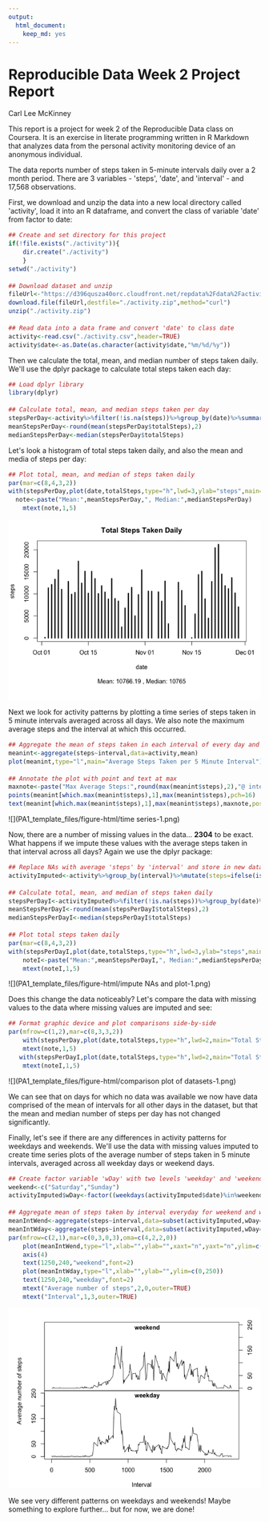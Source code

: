 ```yaml
---
output: 
  html_document: 
    keep_md: yes
---
```

# Reproducible Data Week 2 Project Report
Carl Lee McKinney

This report is a project for week 2 of the Reproducible Data class on Coursera. It is an exercise in literate programming written in R Markdown that analyzes data from the personal activity monitoring device of an anonymous individual.

The data reports number of steps taken in 5-minute intervals daily over a 2 month period. There are 3 variables - 'steps', 'date', and 'interval' - and 17,568 observations.

First, we download and unzip the data into a new local directory called 'activity', load it into an R dataframe, and convert the class of variable 'date' from factor to date:


```r
## Create and set directory for this project
if(!file.exists("./activity")){
    dir.create("./activity")
    }
setwd("./activity")

## Download dataset and unzip
fileUrl<-"https://d396qusza40orc.cloudfront.net/repdata%2Fdata%2Factivity.zip"
download.file(fileUrl,destfile="./activity.zip",method="curl")
unzip("./activity.zip")

## Read data into a data frame and convert 'date' to class date
activity<-read.csv("./activity.csv",header=TRUE)
activity$date<-as.Date(as.character(activity$date,"%m/%d/%y"))
```

Then we calculate the total, mean, and median number of steps taken daily. We'll use the dplyr package to calculate total steps taken each day:


```r
## Load dplyr library
library(dplyr)

## Calculate total, mean, and median steps taken per day
stepsPerDay<-activity%>%filter(!is.na(steps))%>%group_by(date)%>%summarize(totalSteps=sum(steps))
meanStepsPerDay<-round(mean(stepsPerDay$totalSteps),2)
medianStepsPerDay<-median(stepsPerDay$totalSteps)
```

Let's look a histogram of total steps taken daily, and also the mean and media of steps per day:


```r
## Plot total, mean, and median of steps taken daily
par(mar=c(8,4,3,2))
with(stepsPerDay,plot(date,totalSteps,type="h",lwd=3,ylab="steps",main="Total Steps Taken Daily"))
  note<-paste("Mean:",meanStepsPerDay,", Median:",medianStepsPerDay)
    mtext(note,1,5)
```

![](PA1_template_files/figure-html/histogram-1.png)<!-- -->

Next we look for activity patterns by plotting a time series of steps taken in 5 minute intervals averaged across all days. We also note the maximum average steps and the interval at which this occurred.


```r
## Aggregate the mean of steps taken in each interval of every day and plot
meanint<-aggregate(steps~interval,data=activity,mean)
plot(meanint,type="l",main="Average Steps Taken per 5 Minute Interval")

## Annotate the plot with point and text at max
maxnote<-paste("Max Average Steps:",round(max(meanint$steps),2),"@ interval",meanint[which.max(meanint$steps),1])
points(meanint[which.max(meanint$steps),1],max(meanint$steps),pch=16)
text(meanint[which.max(meanint$steps),1],max(meanint$steps),maxnote,pos=4)
```

![](PA1_template_files/figure-html/time series-1.png)<!-- -->

Now, there are a number of missing values in the data... **2304** to be exact. What happens if we impute these values with the average steps taken in that interval across all days? Again we use the dplyr package:


```r
## Replace NAs with average 'steps' by 'interval' and store in new data frame
activityImputed<-activity%>%group_by(interval)%>%mutate(steps=ifelse(is.na(steps),round(mean(steps,na.rm=TRUE),0),steps))

## Calculate total, mean, and median of steps taken daily
stepsPerDayI<-activityImputed%>%filter(!is.na(steps))%>%group_by(date)%>%summarize(totalSteps=sum(steps))
meanStepsPerDayI<-round(mean(stepsPerDayI$totalSteps),2)
medianStepsPerDayI<-median(stepsPerDayI$totalSteps)

## Plot total steps taken daily
par(mar=c(8,4,3,2))
with(stepsPerDayI,plot(date,totalSteps,type="h",lwd=3,ylab="steps",main="Total Steps Taken Daily\n(Missing Values Imputed)"))
    noteI<-paste("Mean:",meanStepsPerDayI,", Median:",medianStepsPerDayI)
    mtext(noteI,1,5)
```

![](PA1_template_files/figure-html/impute NAs and plot-1.png)<!-- -->

Does this change the data noticeably? Let's compare the data with missing values to the data where missing values are imputed and see:


```r
## Format graphic device and plot comparisons side-by-side
par(mfrow=c(1,2),mar=c(8,3,3,2))
    with(stepsPerDay,plot(date,totalSteps,type="h",lwd=2,main="Total Steps Taken Daily"))
    mtext(note,1,5)
   with(stepsPerDayI,plot(date,totalSteps,type="h",lwd=2,main="Total Steps Taken Daily\n(Missing Values Imputed)"))
    mtext(noteI,1,5)
```

![](PA1_template_files/figure-html/comparison plot of datasets-1.png)<!-- -->

We can see that on days for which no data was available we now have data comprised of the mean of intervals for all other days in the dataset, but that the mean and median number of steps per day has not changed significantly.

Finally, let's see if there are any differences in activity patterns for weekdays and weekends. We'll use the data with missing values imputed to create time series plots of the average number of steps taken in 5 minute intervals, averaged across all weekday days or weekend days.


```r
## Create factor variable 'wDay' with two levels 'weekday' and 'weekend'
weekend<-c("Saturday","Sunday")
activityImputed$wDay<-factor((weekdays(activityImputed$date)%in%weekend),levels=c(FALSE,TRUE),labels=c("weekday","weekend"))

## Aggregate mean of steps taken by interval everyday for weekend and weekday and plot
meanIntWend<-aggregate(steps~interval,data=subset(activityImputed,wDay=="weekend"),mean)
meanIntWday<-aggregate(steps~interval,data=subset(activityImputed,wDay=="weekday"),mean)
par(mfrow=c(2,1),mar=c(0,3,0,3),oma=c(4,2,2,0))
    plot(meanIntWend,type="l",xlab="",ylab="",xaxt="n",yaxt="n",ylim=c(0,250))
    axis(4)
    text(1250,240,"weekend",font=2)
    plot(meanIntWday,type="l",xlab="",ylab="",ylim=c(0,250))
    text(1250,240,"weekday",font=2)
    mtext("Average number of steps",2,0,outer=TRUE)
    mtext("Interval",1,3,outer=TRUE)
```

![](PA1_template_files/figure-html/unnamed-chunk-1-1.png)<!-- -->

We see very different patterns on weekdays and weekends! Maybe something to explore further... but for now, we are done!
